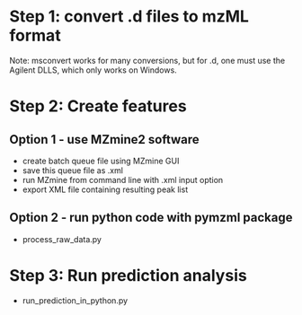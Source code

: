 
Step 1: convert .d files to mzML format 
========================================

Note: msconvert works for many conversions, but for .d, one must use the Agilent DLLS, which only works on Windows.  


Step 2: Create features 
========================

## Option 1 - use MZmine2 software

* create batch queue file using MZmine GUI
* save this queue file as .xml 
* run MZmine from command line with .xml input option
* export XML file containing resulting peak list

## Option 2 - run python code with pymzml package

* process_raw_data.py

Step 3: Run prediction analysis 
================================

* run_prediction_in_python.py
